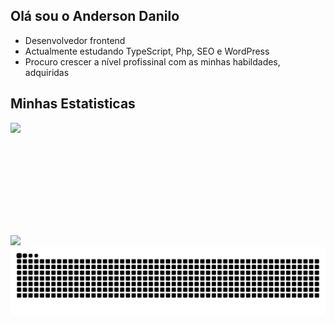 ## Olá sou o Anderson Danilo
+ Desenvolvedor frontend
+ Actualmente estudando TypeScript, Php, SEO e WordPress
+ Procuro crescer a nível profissinal com as minhas habildades, adquiridas
## Minhas Estatisticas
<main style="display: inline-block">
 
<div>
 <img align="right" height="180em" src="https://github-readme-stats.vercel.app/api/top-langs/?username=AndersonDaniloMs&layout=compact&langs_count=16&theme=radical"/>
</div>

<div>
  <picture>
  <source
    srcset="https://github-readme-stats.vercel.app/api?username=AndersonDaniloMs&show_icons=true&theme=radical"
    media="(prefers-color-scheme: dark)"
  />
  <source
    srcset="https://github-readme-stats.vercel.app/api?username=AndersonDaniloMs&show_icons=true"
    media="(prefers-color-scheme: light), (prefers-color-scheme: no-preference)"
  />
  <img  height="180em" src="https://github-readme-stats.vercel.app/api?username=AndersonDaniloMs&show_icons=true" />
</picture>
 </div>

 </main>

<div  align="center">
<picture>
  <source media="(prefers-color-scheme: dark)" srcset="https://raw.githubusercontent.com/AndersonDaniloMs/AndersonDaniloMs/output/github-contribution-grid-snake-dark.svg">
  <source media="(prefers-color-scheme: light)" srcset="https://raw.githubusercontent.com/AndersonDaniloMs/AndersonDaniloMs/output/github-contribution-grid-snake.svg">
  <img alt="github contribution grid snake animation" src="https://raw.githubusercontent.com/AndersonDaniloMs/AndersonDaniloMs/output/github-contribution-grid-snake.svg">
</picture>
</div>

